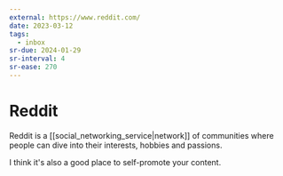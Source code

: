 ```yaml
---
external: https://www.reddit.com/
date: 2023-03-12
tags:
  - inbox
sr-due: 2024-01-29
sr-interval: 4
sr-ease: 270
---
```


# Reddit

Reddit is a [[social_networking_service|network]] of communities where people
can dive into their interests, hobbies and passions.

I think it's also a good place to self-promote your content.
